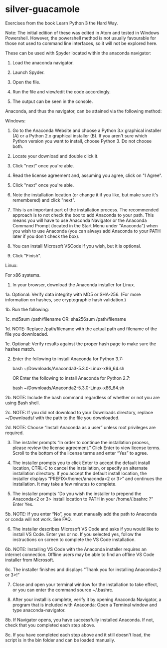 # silver-guacamole
Exercises from the book Learn Python 3 the Hard Way.

Note: The initial edition of these was edited in Atom and tested in Windows Powershell. However, the powershell method is not usually favourable for those not used to command line interfaces, so it will not be explored here.

These can be used with Spyder located within the anaconda navigator:

1. Load the anaconda navigator.

2. Launch Spyder.

3. Open the file.

4. Run the file and view/edit the code accordingly.

5. The output can be seen in the console.

Anaconda, and thus the navigator, can be attained via the following method:

Windows:  

1. Go to the Anaconda Website and choose a Python 3.x graphical installer (A) or a Python 2.x graphical installer (B). If you aren't sure which Python version you want to install, choose Python 3. Do not choose both.

2. Locate your download and double click it.

3. Click "next" once you're able.

4. Read the license agreement and, assuming you agree, click on "I Agree".

5. Click "next" once you're able.

6. Note the installation location (or change it if you like, but make sure it's remembered) and click "next".

7. This is an important part of the installation process. The recommended approach is to not check the box to add Anaconda to your path. This means you will have to use Anaconda Navigator or the Anaconda Command Prompt (located in the Start Menu under "Anaconda") when you wish to use Anaconda (you can always add Anaconda to your PATH later if you don't check the box).

8. You can install Microsoft VSCode if you wish, but it is optional.

9. Click "Finish".

Linux:

For x86 systems.

1. In your browser, download the Anaconda installer for Linux.

  1a. Optional: Verify data integrity with MD5 or SHA-256. (For more information on hashes, see cryptographic hash validation.)

  1b. Run the following:

  1c. md5sum /path/filename  OR:  sha256sum /path/filename

  1d. NOTE: Replace /path/filename with the actual path and filename of the file you downloaded.

  1e. Optional: Verify results against the proper hash page to make sure the hashes match.

2. Enter the following to install Anaconda for Python 3.7:

    bash ~/Downloads/Anaconda3-5.3.0-Linux-x86_64.sh

    OR Enter the following to install Anaconda for Python 2.7:

    bash ~/Downloads/Anaconda2-5.3.0-Linux-x86_64.sh

  2b. NOTE: Include the bash command regardless of whether or not you are using Bash shell.

  2c. NOTE: If you did not download to your Downloads directory, replace ~/Downloads/ with the path to the file you downloaded.

  2d. NOTE: Choose “Install Anaconda as a user” unless root privileges are required.

3. The installer prompts “In order to continue the installation process, please review the license agreement.” Click Enter to view license terms. Scroll to the bottom of the license terms and enter “Yes” to agree.

4. The installer prompts you to click Enter to accept the default install location, CTRL-C to cancel the installation, or specify an alternate installation directory. If you accept the default install location, the installer displays “PREFIX=/home/<user>/anaconda<2 or 3>” and continues the installation. It may take a few minutes to complete.

5. The installer prompts “Do you wish the installer to prepend the Anaconda<2 or 3> install location to PATH in your /home/<user>/.bashrc ?” Enter Yes.

  5b. NOTE: If you enter “No”, you must manually add the path to Anaconda or conda will not work. See FAQ.

6. The installer describes Microsoft VS Code and asks if you would like to install VS Code. Enter yes or no. If you selected yes, follow the instructions on screen to complete the VS Code installation.

  6b. NOTE: Installing VS Code with the Anaconda installer requires an internet connection. Offline users may be able to find an offline VS Code installer from Microsoft.

  6c. The installer finishes and displays “Thank you for installing Anaconda<2 or 3>!”

7. Close and open your terminal window for the installation to take effect, or you can enter the command source ~/.bashrc.

8. After your install is complete, verify it by opening Anaconda Navigator, a program that is included with Anaconda: Open a Terminal window and type anaconda-navigator. 

  8b. If Navigator opens, you have successfully installed Anaconda. If not, check that you completed each step above.
  
  8c. If you have completed each step above and it still doesn't load, the script is in the bin folder and can be loaded manually.

